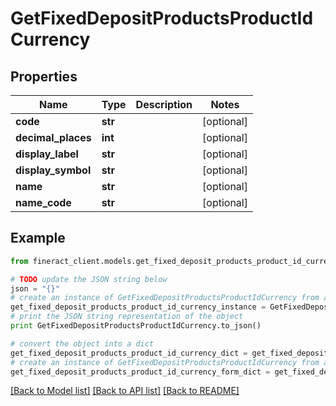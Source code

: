 # GetFixedDepositProductsProductIdCurrency


## Properties

Name | Type | Description | Notes
------------ | ------------- | ------------- | -------------
**code** | **str** |  | [optional] 
**decimal_places** | **int** |  | [optional] 
**display_label** | **str** |  | [optional] 
**display_symbol** | **str** |  | [optional] 
**name** | **str** |  | [optional] 
**name_code** | **str** |  | [optional] 

## Example

```python
from fineract_client.models.get_fixed_deposit_products_product_id_currency import GetFixedDepositProductsProductIdCurrency

# TODO update the JSON string below
json = "{}"
# create an instance of GetFixedDepositProductsProductIdCurrency from a JSON string
get_fixed_deposit_products_product_id_currency_instance = GetFixedDepositProductsProductIdCurrency.from_json(json)
# print the JSON string representation of the object
print GetFixedDepositProductsProductIdCurrency.to_json()

# convert the object into a dict
get_fixed_deposit_products_product_id_currency_dict = get_fixed_deposit_products_product_id_currency_instance.to_dict()
# create an instance of GetFixedDepositProductsProductIdCurrency from a dict
get_fixed_deposit_products_product_id_currency_form_dict = get_fixed_deposit_products_product_id_currency.from_dict(get_fixed_deposit_products_product_id_currency_dict)
```
[[Back to Model list]](../README.md#documentation-for-models) [[Back to API list]](../README.md#documentation-for-api-endpoints) [[Back to README]](../README.md)



